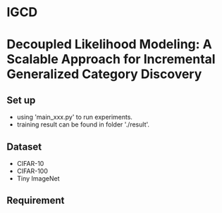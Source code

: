 # IGCD

# Decoupled Likelihood Modeling: A Scalable Approach for Incremental Generalized Category Discovery

## Set up
- using 'main_xxx.py' to run experiments.
- training result can be found in folder './result'.

## Dataset
- CIFAR-10
- CIFAR-100
- Tiny ImageNet

## Requirement

